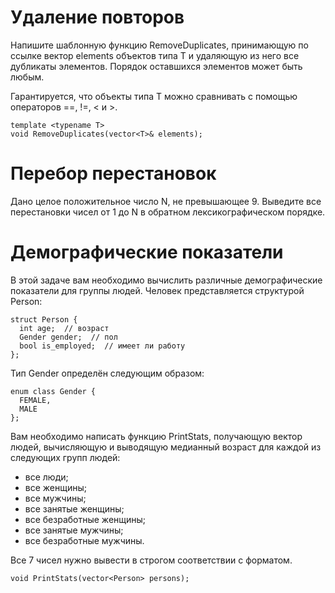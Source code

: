 # Удаление повторов

Напишите шаблонную функцию RemoveDuplicates, принимающую по ссылке вектор elements объектов типа T и удаляющую из него все дубликаты элементов. Порядок оставшихся элементов может быть любым.

Гарантируется, что объекты типа T можно сравнивать с помощью операторов ==, !=, < и >.

```
template <typename T>
void RemoveDuplicates(vector<T>& elements);
```

# Перебор перестановок

Дано целое положительное число N, не превышающее 9. Выведите все перестановки чисел от 1 до N в обратном лексикографическом порядке.

# Демографические показатели

В этой задаче вам необходимо вычислить различные демографические показатели для группы людей. Человек представляется структурой Person:

```
struct Person {
  int age;  // возраст
  Gender gender;  // пол
  bool is_employed;  // имеет ли работу
};
```

Тип Gender определён следующим образом:

```
enum class Gender {
  FEMALE,
  MALE
};
```

Вам необходимо написать функцию PrintStats, получающую вектор людей, вычисляющую и выводящую медианный возраст для каждой из следующих групп людей:

+ все люди;
+ все женщины;
+ все мужчины;
+ все занятые женщины;
+ все безработные женщины;
+ все занятые мужчины;
+ все безработные мужчины.

Все 7 чисел нужно вывести в строгом соответствии с форматом.

```
void PrintStats(vector<Person> persons);
```
